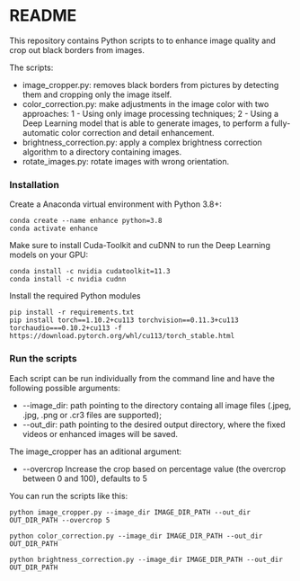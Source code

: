 # README

This repository contains Python scripts to to enhance image quality and crop out black borders from images.

The scripts:

-   image_cropper.py: removes black borders from pictures by detecting them and cropping only the image itself.
-   color_correction.py: make adjustments in the image color with two approaches: 1 - Using only image processing techniques; 2 - Using a Deep Learning model that is able to generate images, to perform a fully-automatic color correction and detail enhancement.
-   brightness_correction.py: apply a complex brightness correction algorithm to a directory containing images.
-   rotate_images.py: rotate images with wrong orientation.

### Installation

Create a Anaconda virtual environment with Python 3.8+:

```shell
conda create --name enhance python=3.8
conda activate enhance
```

Make sure to install Cuda-Toolkit and cuDNN to run the Deep Learning models on your GPU:

```
conda install -c nvidia cudatoolkit=11.3
conda install -c nvidia cudnn
```

Install the required Python modules

```shell
pip install -r requirements.txt
pip install torch==1.10.2+cu113 torchvision==0.11.3+cu113 torchaudio===0.10.2+cu113 -f https://download.pytorch.org/whl/cu113/torch_stable.html
```

### Run the scripts

Each script can be run individually from the command line and have the following possible arguments:

-   --image_dir: path pointing to the directory containg all image files (.jpeg, .jpg, .png or .cr3 files are supported);
-   --out_dir: path pointing to the desired output directory, where the fixed videos or enhanced images will be saved.

The image_cropper has an aditional argument:

-   --overcrop Increase the crop based on percentage value (the overcrop between 0 and 100), defaults to 5

You can run the scripts like this:

```shell
python image_cropper.py --image_dir IMAGE_DIR_PATH --out_dir OUT_DIR_PATH --overcrop 5

python color_correction.py --image_dir IMAGE_DIR_PATH --out_dir OUT_DIR_PATH

python brightness_correction.py --image_dir IMAGE_DIR_PATH --out_dir OUT_DIR_PATH
```
